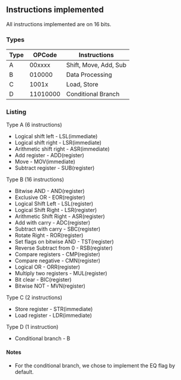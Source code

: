 ## Instructions implemented
All instructions implemented are on 16 bits.


### Types

| Type | OPCode   | Instructions          |
|------|----------|-----------------------|
| A    | 00xxxx   | Shift, Move, Add, Sub |
| B    | 010000   | Data Processing       |
| C    | 1001x    | Load, Store           |
| D    | 11010000 | Conditional Branch    |


### Listing

Type A (6 instructions)
* Logical shift left - LSL(immediate)
* Logical shift right - LSR(immediate)
* Arithmetic shift right - ASR(immediate)
* Add register - ADD(register)
* Move - MOV(immediate)
* Subtract register - SUB(register)

Type B (16 instructions)
* Bitwise AND - AND(register)
* Exclusive OR - EOR(register)
* Logical Shift Left - LSL(register)
* Logical Shift Right - LSR(register)
* Arithmetic Shift Right - ASR(register)
* Add with carry - ADC(register)
* Subtract with carry - SBC(register)
* Rotate Right - ROR(register)
* Set flags on bitwise AND - TST(register)
* Reverse Subtract from 0 - RSB(register)
* Compare registers	- CMP(register)
* Compare negative - CMN(register)
* Logical OR - ORR(register)
* Multiply two registers - MUL(register)
* Bit clear - BIC(register)
* Bitwise NOT - MVN(register)
	 
Type C (2 instructions)
* Store register - STR(immediate)
* Load register - LDR(immediate)

Type D (1 instruction)
* Conditional branch - B

#### Notes
* For the conditional branch, we chose to implement the EQ flag by default.
